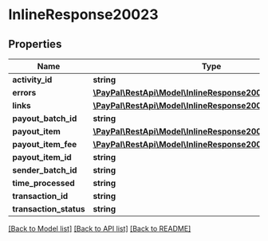 # InlineResponse20023

## Properties
Name | Type | Description | Notes
------------ | ------------- | ------------- | -------------
**activity_id** | **string** |  | [optional] 
**errors** | [**\PayPal\RestApi\Model\InlineResponse20023Errors**](InlineResponse20023Errors.md) |  | [optional] 
**links** | [**\PayPal\RestApi\Model\InlineResponse20023Links[]**](InlineResponse20023Links.md) |  | [optional] 
**payout_batch_id** | **string** |  | [optional] 
**payout_item** | [**\PayPal\RestApi\Model\InlineResponse20023PayoutItem**](InlineResponse20023PayoutItem.md) |  | [optional] 
**payout_item_fee** | [**\PayPal\RestApi\Model\InlineResponse20023PayoutItemFee**](InlineResponse20023PayoutItemFee.md) |  | [optional] 
**payout_item_id** | **string** |  | [optional] 
**sender_batch_id** | **string** |  | [optional] 
**time_processed** | **string** |  | [optional] 
**transaction_id** | **string** |  | [optional] 
**transaction_status** | **string** |  | [optional] 

[[Back to Model list]](../README.md#documentation-for-models) [[Back to API list]](../README.md#documentation-for-api-endpoints) [[Back to README]](../README.md)



